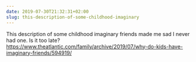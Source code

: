 ```yaml
---
date: 2019-07-30T21:32:31+02:00
slug: this-description-of-some-childhood-imaginary
---
```

This description of some childhood imaginary friends made me sad I never had one. Is it too late? https://www.theatlantic.com/family/archive/2019/07/why-do-kids-have-imaginary-friends/594919/

